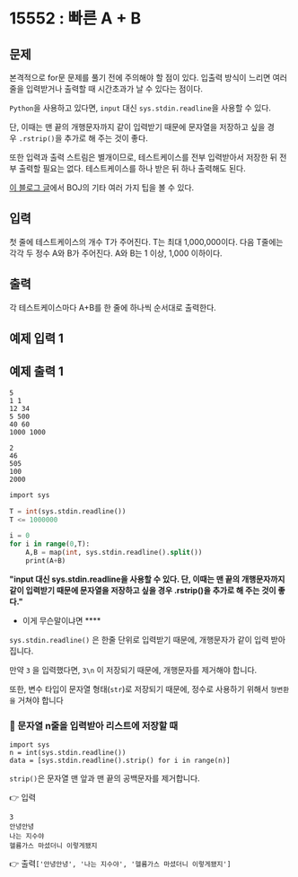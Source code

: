 # 15552 : 빠른 A + B

## 문제

본격적으로 for문 문제를 풀기 전에 주의해야 할 점이 있다. 입출력 방식이 느리면 여러 줄을 입력받거나 출력할 때 시간초과가 날 수 있다는 점이다.

`Python`을 사용하고 있다면, `input` 대신 `sys.stdin.readline`을 사용할 수 있다. 

단, 이때는 맨 끝의 개행문자까지 같이 입력받기 때문에 문자열을 저장하고 싶을 경우 `.rstrip()`을 추가로 해 주는 것이 좋다.

또한 입력과 출력 스트림은 별개이므로, 테스트케이스를 전부 입력받아서 저장한 뒤 전부 출력할 필요는 없다. 테스트케이스를 하나 받은 뒤 하나 출력해도 된다.

[이 블로그 글](http://www.acmicpc.net/blog/view/55)에서 BOJ의 기타 여러 가지 팁을 볼 수 있다.

## 입력

첫 줄에 테스트케이스의 개수 T가 주어진다. T는 최대 1,000,000이다. 다음 T줄에는 각각 두 정수 A와 B가 주어진다. A와 B는 1 이상, 1,000 이하이다.

## 출력

각 테스트케이스마다 A+B를 한 줄에 하나씩 순서대로 출력한다.

## 예제 입력 1

## 예제 출력 1

```
5
1 1
12 34
5 500
40 60
1000 1000

```

```
2
46
505
100
2000
```

```sql
import sys

T = int(sys.stdin.readline())
T <= 1000000

i = 0
for i in range(0,T):
    A,B = map(int, sys.stdin.readline().split())
    print(A+B)
```

**"input 대신 sys.stdin.readline을 사용할 수 있다. 단, 이때는 맨 끝의 개행문자까지 같이 입력받기 때문에 문자열을 저장하고 싶을 경우 .rstrip()을 추가로 해 주는 것이 좋다."**

- 이게 무슨말이냐면  ****

`sys.stdin.readline()` 은 한줄 단위로 입력받기 때문에, 개행문자가 같이 입력 받아집니다.

만약 `3` 을 입력했다면, `3\n` 이 저장되기 때문에, 개행문자를 제거해야 합니다.

또한, 변수 타입이 문자열 형태(`str`)로 저장되기 때문에, 정수로 사용하기 위해서 `형변환을` 거쳐야 합니다

### 📌 문자열 n줄을 입력받아 리스트에 저장할 때

```
import sys
n = int(sys.stdin.readline())
data = [sys.stdin.readline().strip() for i in range(n)]
```

`strip()`은 문자열 맨 앞과 맨 끝의 공백문자를 제거합니다.

👉 입력

```
3
안녕안녕
나는 지수야
헬륨가스 마셨더니 이렇게됐지
```

👉 출력`['안녕안녕', '나는 지수야', '헬륨가스 마셨더니 이렇게됐지']`